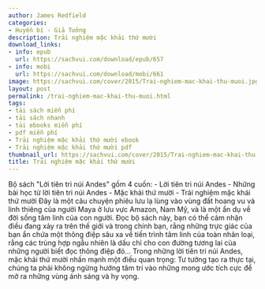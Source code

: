 ```yaml
---
author: James Redfield
categories:
- Huyền bí - Giả Tưởng
description: Trải nghiệm mặc khải thứ mười
download_links:
- info: epub
  url: https://sachvui.com/download/epub/657
- info: mobi
  url: https://sachvui.com/download/mobi/661
image: https://sachvui.com/cover/2015/Trai-nghiem-mac-khai-thu-muoi.jpg
layout: post
permalink: /trai-nghiem-mac-khai-thu-muoi.html
tags:
- tải sách miễn phí
- tải sách nhanh
- tải ebooks miễn phí
- pdf miễn phí
- Trải nghiệm mặc khải thứ mười ebook
- Trải nghiệm mặc khải thứ mười pdf
thumbnail_url: https://sachvui.com/cover/2015/Trai-nghiem-mac-khai-thu-muoi.jpg
title: Trải nghiệm mặc khải thứ mười
---
```


 <div class="item-desc text-justify"> Bộ sách "Lời tiên tri núi Andes" gồm 4 cuốn: - Lời tiên tri núi Andes - Những bài học từ lời tiên tri núi Andes - Mặc khải thứ mười - Trải nghiệm mặc khải thứ mười Đây là một câu chuyện phiêu lưu lạ lùng vào vùng đất hoang vu và linh thiêng của người Maya ở lưu vực Amazon, Nam Mỹ, và là một ẩn dụ về đời sống tâm linh của con người. Đọc bộ sách này, bạn có thể cảm nhận điều đang xảy ra trên thế giới và trong chính bạn, rằng những trực giác của bạn ẩn chứa một thông điệp sâu xa về tiến trình tâm linh của toàn nhân loại, rằng các trùng hợp ngẫu nhiên là dấu chỉ cho con đường tương lai của những người biết đọc thông điệp đó... Trong những lời tiên tri núi Andes, mặc khải thứ mười nhấn mạnh một điều quan trọng: Tư tưởng tạo ra thực tại, chúng ta phải không ngừng hướng tâm trí vào những mong ước tích cực để mở ra những vùng ánh sáng và hy vọng. </div>